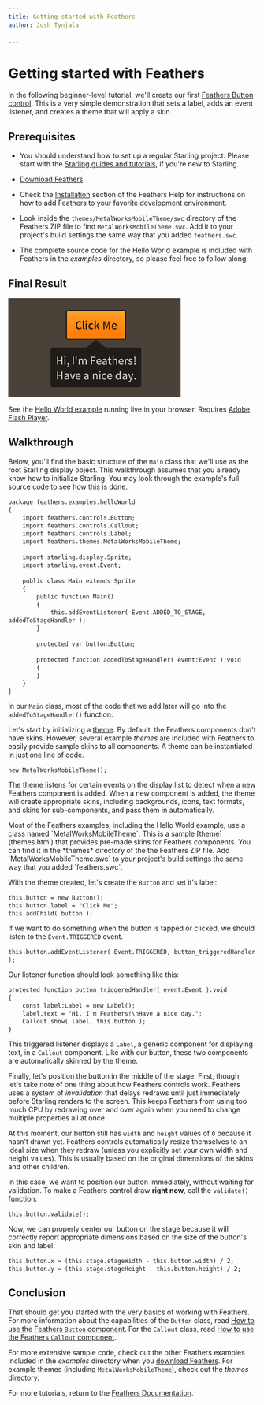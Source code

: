 ```yaml
---
title: Getting started with Feathers  
author: Josh Tynjala

---
```

# Getting started with Feathers

In the following beginner-level tutorial, we'll create our first [Feathers Button control](button.html). This is a very simple demonstration that sets a label, adds an event listener, and creates a theme that will apply a skin.

## Prerequisites

-   You should understand how to set up a regular Starling project. Please start with the [Starling guides and tutorials](http://gamua.com/starling/help/), if you're new to Starling.

-   [Download Feathers](http://feathersui.com/download/).

-   Check the [Installation](index.html#installation-getting-started) section of the Feathers Help for instructions on how to add Feathers to your favorite development environment.

-   Look inside the `themes/MetalWorksMobileTheme/swc` directory of the Feathers ZIP file to find `MetalWorksMobileTheme.swc`. Add it to your project's build settings the same way that you added `feathers.swc`.

-   The complete source code for the Hello World example is included with Feathers in the *examples* directory, so please feel free to follow along.

## Final Result

[![feathers-hello-world.jpg](images/feathers-hello-world.jpg)](http://feathersui.com/examples/hello-world/)

See the [Hello World example](http://feathersui.com/examples/hello-world/) running live in your browser. Requires [Adobe Flash Player](http://get.adobe.com/flash).

## Walkthrough

Below, you'll find the basic structure of the `Main` class that we'll use as the root Starling display object. This walkthrough assumes that you already know how to initialize Starling. You may look through the example's full source code to see how this is done.

``` code
package feathers.examples.helloWorld
{
    import feathers.controls.Button;
    import feathers.controls.Callout;
    import feathers.controls.Label;
    import feathers.themes.MetalWorksMobileTheme;
 
    import starling.display.Sprite;
    import starling.event.Event;
 
    public class Main extends Sprite
    {
        public function Main()
        {
            this.addEventListener( Event.ADDED_TO_STAGE, addedToStageHandler );
        }
 
        protected var button:Button;
 
        protected function addedToStageHandler( event:Event ):void
        {
        }
    }
}
```

In our `Main` class, most of the code that we add later will go into the `addedToStageHandler()` function.

Let's start by initializing a [theme](themes.html). By default, the Feathers components don't have skins. However, several example *themes* are included with Feathers to easily provide sample skins to all components. A theme can be instantiated in just one line of code.

``` code
new MetalWorksMobileTheme();
```

The theme listens for certain events on the display list to detect when a new Feathers component is added. When a new component is added, the theme will create appropriate skins, including backgrounds, icons, text formats, and skins for sub-components, and pass them in automatically.

<aside class="info">Most of the Feathers examples, including the Hello World example, use a class named `MetalWorksMobileTheme`. This is a sample [theme](themes.html) that provides pre-made skins for Feathers components. You can find it in the *themes* directory of the the Feathers ZIP file. Add `MetalWorksMobileTheme.swc` to your project's build settings the same way that you added `feathers.swc`.</aside>

With the theme created, let's create the `Button` and set it's label:

``` code
this.button = new Button();
this.button.label = "Click Me";
this.addChild( button );
```

If we want to do something when the button is tapped or clicked, we should listen to the `Event.TRIGGERED` event.

``` code
this.button.addEventListener( Event.TRIGGERED, button_triggeredHandler );
```

Our listener function should look something like this:

``` code
protected function button_triggeredHandler( event:Event ):void
{
    const label:Label = new Label();
    label.text = "Hi, I'm Feathers!\nHave a nice day.";
    Callout.show( label, this.button );
}
```

This triggered listener displays a `Label`, a generic component for displaying text, in a `Callout` component. Like with our button, these two components are automatically skinned by the theme.

Finally, let's position the button in the middle of the stage. First, though, let's take note of one thing about how Feathers controls work. Feathers uses a system of *invalidation* that delays redraws until just immediately before Starling renders to the screen. This keeps Feathers from using too much CPU by redrawing over and over again when you need to change multiple properties all at once.

At this moment, our button still has `width` and `height` values of `0` because it hasn't drawn yet. Feathers controls automatically resize themselves to an ideal size when they redraw (unless you explicitly set your own width and height values). This is usually based on the original dimensions of the skins and other children.

In this case, we want to position our button immediately, without waiting for validation. To make a Feathers control draw **right now**, call the `validate()` function:

``` code
this.button.validate();
```

Now, we can properly center our button on the stage because it will correctly report appropriate dimensions based on the size of the button's skin and label:

``` code
this.button.x = (this.stage.stageWidth - this.button.width) / 2;
this.button.y = (this.stage.stageHeight - this.button.height) / 2;
```

## Conclusion

That should get you started with the very basics of working with Feathers. For more information about the capabilities of the `Button` class, read [How to use the Feathers `Button` component](button.html). For the `Callout` class, read [How to use the Feathers `Callout` component](callout.html).

For more extensive sample code, check out the other Feathers examples included in the *examples* directory when you [download Feathers](http://feathersui.com/download/). For example themes (including `MetalWorksMobileTheme`), check out the *themes* directory.

For more tutorials, return to the [Feathers Documentation](index.html).


